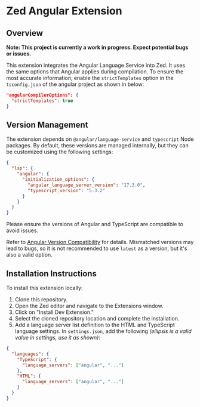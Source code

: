 # Zed Angular Extension

## Overview

**Note: This project is currently a work in progress. Expect potential bugs or issues.**

This extension integrates the Angular Language Service into Zed. It uses the same options that Angular applies during compilation. To ensure the most accurate information, enable the `strictTemplates` option in the `tsconfig.json` of the angular project as shown in below:

```json
"angularCompilerOptions": {
  "strictTemplates": true
}
```

## Version Management

The extension depends on `@angular/language-service` and `typescript` Node packages. By default, these versions are managed internally, but they can be customized using the following settings:

```json
{
  "lsp": {
    "angular": {
      "initialization_options": {
        "angular_language_server_version": "17.3.0",
        "typescript_version": "5.3.2"
      }
    }
  }
}
```

Please ensure the versions of Angular and TypeScript are compatible to avoid issues.

Refer to [Angular Version Compatibility](https://angular.dev/reference/versions#unsupported-angular-versions) for details. Mismatched versions may lead to bugs, so it is not recommended to use `latest` as a version, but it's also a valid option.

## Installation Instructions

To install this extension locally:

1. Clone this repository.
2. Open the Zed editor and navigate to the Extensions window.
3. Click on "Install Dev Extension."
4. Select the cloned repository location and complete the installation.
5. Add a language server list definition to the HTML and TypeScript language settings. In `settings.json`, add the following _(ellipsis is a valid value in settings, use it as shown)_:

```json
{
  "languages": {
    "TypeScript": {
      "language_servers": ["angular", "..."]
    },
    "HTML": {
      "language_servers": ["angular", "..."]
    }
  }
}
```
